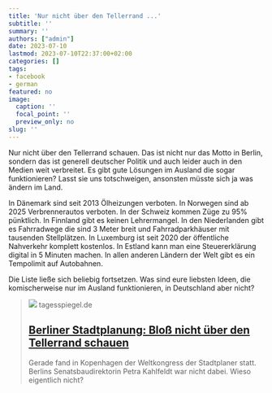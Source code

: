 ```yaml
---
title: 'Nur nicht über den Tellerrand ...'
subtitle: ''
summary: ''
authors: ["admin"]
date: 2023-07-10
lastmod: 2023-07-10T22:37:00+02:00
categories: []
tags:
- facebook
- german
featured: no
image:
  caption: ''
  focal_point: ''
  preview_only: no
slug: ''
---
```

Nur nicht über den Tellerrand schauen. Das ist nicht nur das Motto in Berlin, sondern das ist generell deutscher Politik und auch leider auch in den Medien weit verbreitet. Es gibt gute Lösungen im Ausland die sogar funktionieren? Lasst sie uns totschweigen, ansonsten müsste sich ja was ändern im Land. 

In Dänemark sind seit 2013 Ölheizungen verboten. In Norwegen sind ab 2025 Verbrennerautos verboten. In der Schweiz kommen Züge zu 95% pünktlich. In Finnland gibt es keinen Lehrermangel. In den Niederlanden gibt es Fahrradwege die sind 3 Meter breit und Fahrradparkhäuser mit tausenden Stellplätzen. In Luxemburg ist seit 2020 der öffentliche Nahverkehr komplett kostenlos. In Estland kann man eine Steuererklärung digital in 5 Minuten machen. In allen anderen Ländern der Welt gibt es ein Tempolimit auf Autobahnen. 

Die Liste ließe sich beliebig fortsetzen. Was sind eure liebsten Ideen, die komischerweise nur im Ausland funktionieren, in Deutschland aber nicht?
> [![](https://www.tagesspiegel.de/images/lille-langebrogiuseppe-liverino-5jpg/alternates/BASE_16_9_W1400/lille-langebrogiuseppe-liverino-5jpg.jpeg)](https://www.tagesspiegel.de/kultur/berliner-stadtplanung-bloss-nicht-uber-den-tellerrand-schauen-10117870.html)
> tagesspiegel.de
> ## [Berliner Stadtplanung: Bloß nicht über den Tellerrand schauen](https://www.tagesspiegel.de/kultur/berliner-stadtplanung-bloss-nicht-uber-den-tellerrand-schauen-10117870.html)
>
>Gerade fand in Kopenhagen der Weltkongress der Stadtplaner statt. Berlins Senatsbaudirektorin Petra Kahlfeldt war nicht dabei. Wieso eigentlich nicht? 


